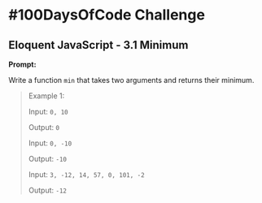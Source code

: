 # #100DaysOfCode Challenge

## Eloquent JavaScript - 3.1 Minimum

**Prompt:**

Write a function `min` that takes two arguments and returns their minimum.

> Example 1:
> 
> Input: `0, 10`
>  
> Output: `0`
>
> Input: `0, -10`
>  
> Output: `-10`
>
> Input: `3, -12, 14, 57, 0, 101, -2`
>
> Output: `-12`
>

